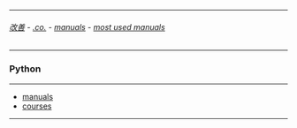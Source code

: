 
---

###### [改善](https://github.com/ttltrk/0C/blob/master/README.MD) - [.co.](https://github.com/ttltrk/PRG/blob/master/CODING.MD) - [manuals](https://github.com/ttltrk/PRG/blob/master/MAN.MD) - [most used manuals](https://github.com/ttltrk/PRG/blob/master/MUM.MD)

---

### Python

---

* [manuals]()
* [courses](https://github.com/ttltrk/PRG/blob/master/PY/DOC/OPYM/13/COURSES.MD)

---
